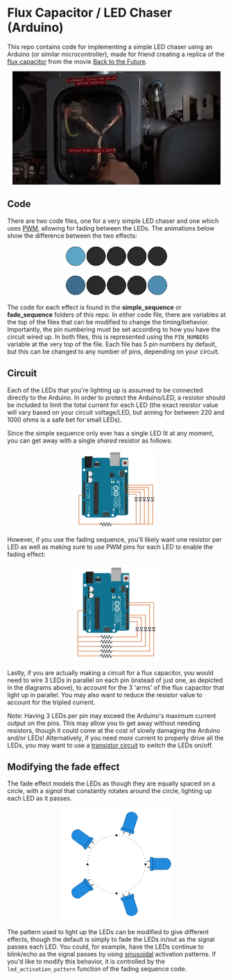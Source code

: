 
# Flux Capacitor / LED Chaser (Arduino)

This repo contains code for implementing a simple LED chaser using an Arduino (or similar microcontroller), made for friend creating a replica of the [flux capacitor](https://www.youtube.com/watch?v=VcZe8_RZO8c) from the movie [Back to the Future](https://en.wikipedia.org/wiki/Back_to_the_Future).

<p align="center">
  <img src="github_images/flux_capacitor.webp">
</p>

## Code

There are two code files, one for a very simple LED chaser and one which uses [PWM](https://learn.sparkfun.com/tutorials/pulse-width-modulation), allowing for fading between the LEDs. The animations below show the difference between the two effects:

<p align="center">
  <img src="github_images/simple_anim.gif">
</p>

<p align="center">
  <img src="github_images/fade_anim.gif">
</p>

The code for each effect is found in the **simple_sequence** or **fade_sequence** folders of this repo. In either code file, there are variables at the top of the files that can be modified to change the timing/behavior. Importantly, the pin numbering must be set according to how you have the circuit wired up. In both files, this is represented using the `PIN_NUMBERS` variable at the very top of the file. Each file has 5 pin numbers by default, but this can be changed to any number of pins, depending on your circuit.

## Circuit

Each of the LEDs that you're lighting up is assumed to be connected directly to the Arduino. In order to protect the Arduino/LED, a resistor should be included to limit the total current for each LED (the exact resistor value will vary based on your circuit voltage/LED, but aiming for between 220 and 1000 ohms is a safe bet for small LEDs).

Since the simple sequence only ever has a single LED lit at any moment, you can get away with a single *shared* resistor as follows:

<p align="center">
  <img src="github_images/simple_circuit.webp">
</p>

However, if you use the fading sequence, you'll likely want one resistor per LED as well as making sure to use PWM pins for each LED to enable the fading effect:

<p align="center">
  <img src="github_images/fade_circuit.webp">
</p>

Lastly, if you are actually making a circuit for a flux capacitor, you would need to wire 3 LEDs in parallel on each pin (instead of just one, as depicted in the diagrams above), to account for the 3 'arms' of the flux capacitor that light up in parallel. You may also want to reduce the resistor value to account for the tripled current.

Note: Having 3 LEDs per pin may exceed the Arduino's maximum current output on the pins. This may allow you to get away without needing resistors, though it could come at the cost of slowly damaging the Arduino and/or LEDs! Alternatively, if you need *more* current to properly drive all the LEDs, you may want to use a [transistor circuit](https://learn.sparkfun.com/tutorials/transistors/applications-i-switches) to switch the LEDs on/off.

## Modifying the fade effect

The fade effect models the LEDs as though they are equally spaced on a circle, with a *signal* that constantly rotates around the circle, lighting up each LED as it passes.

<p align="center">
  <img src="github_images/led_circle.webp">
</p>

The pattern used to light up the LEDs can be modified to give different effects, though the default is simply to fade the LEDs in/out as the signal passes each LED. You could, for example, have the LEDs continue to blink/echo as the signal passes by using [sinusoidal](https://www.sparkfun.com/tutorials/329) activation patterns. If you'd like to modify this behavior, it is controlled by the `led_activation_pattern` function of the fading sequence code.